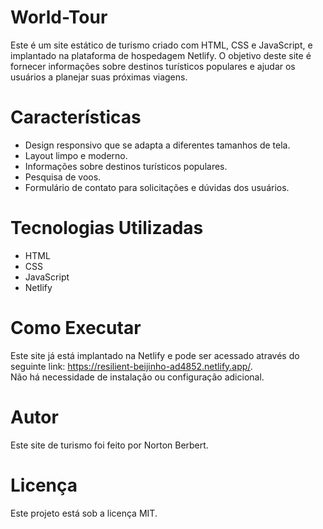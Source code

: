 # World-Tour

Este é um site estático de turismo criado com HTML, CSS e JavaScript, e implantado na plataforma de hospedagem Netlify. O objetivo deste site é fornecer informações sobre destinos turísticos populares e ajudar os usuários a planejar suas próximas viagens.

# Características <br>
<ul>
<li>Design responsivo que se adapta a diferentes tamanhos de tela.</li>
<li>Layout limpo e moderno.</li>
<li>Informações sobre destinos turísticos populares.</li>
<li>Pesquisa de voos.</li>
<li>Formulário de contato para solicitações e dúvidas dos usuários.</li>
</ul>

# Tecnologias Utilizadas <br>
<ul>
<li>HTML</li>
<li>CSS</li>
<li>JavaScript</li>
<li>Netlify</li>
</ul>

# Como Executar
Este site já está implantado na Netlify e pode ser acessado através do seguinte link: https://resilient-beijinho-ad4852.netlify.app/. 
<br>
Não há necessidade de instalação ou configuração adicional.

# Autor
Este site de turismo foi feito por Norton Berbert.

# Licença
Este projeto está sob a licença MIT.

